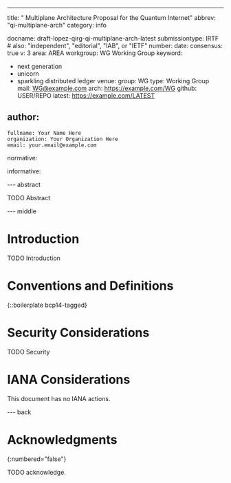 ---
title: " Multiplane Architecture Proposal for the Quantum Internet"
abbrev: "qi-multiplane-arch"
category: info

docname: draft-lopez-qirg-qi-multiplane-arch-latest
submissiontype: IRTF  # also: "independent", "editorial", "IAB", or "IETF"
number:
date:
consensus: true
v: 3
area: AREA
workgroup: WG Working Group
keyword:
 - next generation
 - unicorn
 - sparkling distributed ledger
venue:
  group: WG
  type: Working Group
  mail: WG@example.com
  arch: https://example.com/WG
  github: USER/REPO
  latest: https://example.com/LATEST

author:
 -
    fullname: Your Name Here
    organization: Your Organization Here
    email: your.email@example.com

normative:

informative:


--- abstract

TODO Abstract


--- middle

# Introduction

TODO Introduction


# Conventions and Definitions

{::boilerplate bcp14-tagged}


# Security Considerations

TODO Security


# IANA Considerations

This document has no IANA actions.


--- back

# Acknowledgments
{:numbered="false"}

TODO acknowledge.
